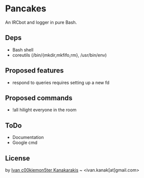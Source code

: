 Pancakes
========
An IRCbot and logger in pure Bash.

Deps
----
- Bash shell
- coreutils (/bin/{mkdir,mkfifo,rm}, /usr/bin/env)

Proposed features
-----------------
- respond to queries
  requires setting up a new fd

Proposed commands
-----------------
- !all
  hilight everyone in the room

ToDo
----
- Documentation
- Google cmd

License
-------
by [Ivan c00kiemon5ter Kanakarakis][blog] ~ <ivan.kanak[at]gmail.com>

  [blog]: http://c00kiemon5ter.github.com

